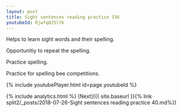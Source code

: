 ```yaml
---
layout: post
title: Sight sentences reading practice 336
youtubeId: RjwfqOJ5lYk
---
```

 
 
Helps to learn sight words and their spelling.

Opportunitiy to repeat the spelling. 

Practice spelling. 
 
Practice for spelling bee competitions. 
 
{% include youtubePlayer.html id=page.youtubeId %}
 
 
{% include analytics.html %} 
[Next]({{ site.baseurl }}{% link  split2/_posts/2018-07-26-Sight sentences reading practice 40.md%})
 
